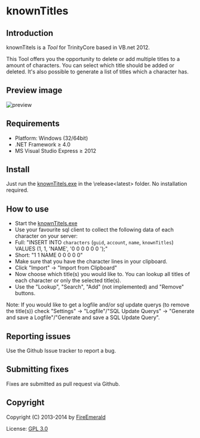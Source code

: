 ﻿# knownTitles

## Introduction

knownTitels is a *Tool* for TrinityCore based in VB.net 2012.

This Tool offers you the opportunity to delete or add multiple titles to a amount of characters.
You can select which title should be added or deleted. It's also possible to generate a list of titles which a character has.


## Preview image

![preview](http://fire-emerald.com/custom/github/knownTitles.JPG)


## Requirements

+ Platform: Windows (32/64bit)
+ .NET Framework ≥ 4.0
+ MS Visual Studio Express ≥ 2012


## Install

Just run the [knownTitels.exe](https://github.com/FireEmerald/knownTitles/raw/master/release/0.4.0/knownTitles.exe) in the \release\<latest> folder.
No installation required.


## How to use

- Start the [knownTitels.exe](https://github.com/FireEmerald/knownTitles/raw/master/release/0.4.0/knownTitles.exe)
- Use your favourite sql client to collect the following data of each character on your server:
- Full: "INSERT INTO `characters` (`guid`, `account`, `name`, `knownTitles`) VALUES (1, 1, 'NAME', '0 0 0 0 0 0 ');"
- Short: "1 1 NAME 0 0 0 0 0"
- Make sure that you have the character lines in your clipboard.
- Click "Import" -> "Import from Clipboard"
- Now choose which title(s) you would like to. You can lookup all titles of each character or only the selected title(s).
- Use the "Lookup", "Search", "Add" (not implemented) and "Remove" buttons.

Note: If you would like to get a logfile and/or sql update querys (to remove the title(s)) check "Settings" -> "Logfile"/"SQL Update Querys" -> "Generate and save a Logfile"/"Generate and save a SQL Update Query".


## Reporting issues

Use the Github Issue tracker to report a bug.


## Submitting fixes

Fixes are submitted as pull request via Github.


## Copyright

Copyright (C) 2013-2014 by [FireEmerald](https://github.com/FireEmerald)


License: [GPL 3.0](https://github.com/FireEmerald/knownTitles/blob/master/doc/GPL_3_0.txt)
